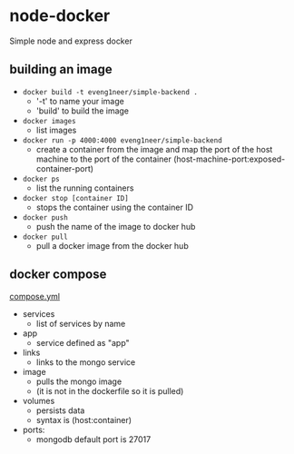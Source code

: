 # node-docker
Simple node and express docker 

## building an image
- `docker build -t eveng1neer/simple-backend .`
  - '-t' to name your image
  - 'build' to build the image
- `docker images`
  - list images
- `docker run -p 4000:4000 eveng1neer/simple-backend`
  - create a container from the image and map the port of the host machine to the port of the container (host-machine-port:exposed-container-port)
- `docker ps`
  - list the running containers
- `docker stop [container ID]`
  - stops the container using the container ID
- `docker push`
  - push the name of the image to docker hub
- `docker pull`
  - pull a docker image from the docker hub

## docker compose
[compose.yml](compose.yml)
- services
  - list of services by name
- app
  - service defined as "app"
- links
  - links to the mongo service
- image
  - pulls the mongo image 
  - (it is not in the dockerfile so it is pulled)
- volumes
  - persists data
  - syntax is (host:container)
- ports:
  - mongodb default port is 27017

